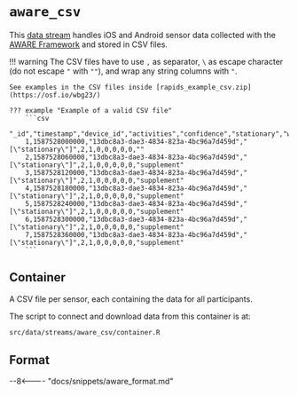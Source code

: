 # `aware_csv`

This [data stream](../../datastreams/data-streams-introduction) handles iOS and Android sensor data collected with the [AWARE Framework](https://awareframework.com/) and stored in CSV files.

!!! warning
    The CSV files have to use `,` as separator, `\` as escape character (do not escape `"` with `""`), and wrap any string columns with `"`.

    See examples in the CSV files inside [rapids_example_csv.zip](https://osf.io/wbg23/)

    ??? example "Example of a valid CSV file"
        ```csv
        "_id","timestamp","device_id","activities","confidence","stationary","walking","running","automotive","cycling","unknown","label"
        1,1587528000000,"13dbc8a3-dae3-4834-823a-4bc96a7d459d","[\"stationary\"]",2,1,0,0,0,0,0,""
        2,1587528060000,"13dbc8a3-dae3-4834-823a-4bc96a7d459d","[\"stationary\"]",2,1,0,0,0,0,0,"supplement"
        3,1587528120000,"13dbc8a3-dae3-4834-823a-4bc96a7d459d","[\"stationary\"]",2,1,0,0,0,0,0,"supplement"
        4,1587528180000,"13dbc8a3-dae3-4834-823a-4bc96a7d459d","[\"stationary\"]",2,1,0,0,0,0,0,"supplement"
        5,1587528240000,"13dbc8a3-dae3-4834-823a-4bc96a7d459d","[\"stationary\"]",2,1,0,0,0,0,0,"supplement"
        6,1587528300000,"13dbc8a3-dae3-4834-823a-4bc96a7d459d","[\"stationary\"]",2,1,0,0,0,0,0,"supplement"
        7,1587528360000,"13dbc8a3-dae3-4834-823a-4bc96a7d459d","[\"stationary\"]",2,1,0,0,0,0,0,"supplement"
        ```

## Container
A CSV file per sensor, each containing the data for all participants. 

The script to connect and download data from this container is at:
```bash
src/data/streams/aware_csv/container.R
```

## Format

--8<---- "docs/snippets/aware_format.md"
